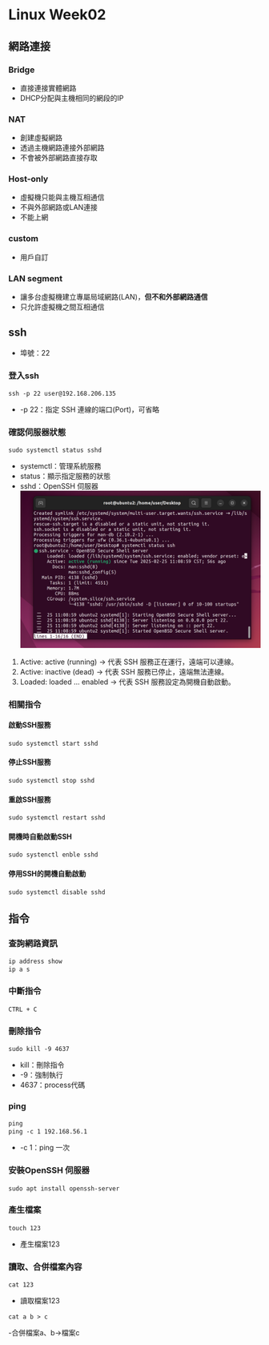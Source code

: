 # Linux Week02

## 網路連接
### Bridge
  - 直接連接實體網路
  - DHCP分配與主機相同的網段的IP
### NAT
- 創建虛擬網路
- 透過主機網路連接外部網路
- 不會被外部網路直接存取
### Host-only
- 虛擬機只能與主機互相通信
- 不與外部網路或LAN連接
- 不能上網
### custom
- 用戶自訂
### LAN segment
- 讓多台虛擬機建立專屬局域網路(LAN)，**但不和外部網路通信**
- 只允許虛擬機之間互相通信
## ssh

- 埠號：22



### 登入ssh
```
ssh -p 22 user@192.168.206.135
```
- -p 22：指定 SSH 連線的端口(Port)，可省略

### 確認伺服器狀態
```
sudo systemctl status sshd
```
- systemctl：管理系統服務
- status：顯示指定服務的狀態
- sshd：OpenSSH 伺服器
![connect](pic\connect.png)
1. Active: active (running) → 代表 SSH 服務正在運行，遠端可以連線。
2. Active: inactive (dead) → 代表 SSH 服務已停止，遠端無法連線。
3. Loaded: loaded ... enabled → 代表 SSH 服務設定為開機自動啟動。

### 相關指令
#### 啟動SSH服務
```
sudo systemctl start sshd
```
#### 停止SSH服務
```
sudo systemctl stop sshd
```
####   重啟SSH服務
```
sudo systemctl restart sshd
```
#### 開機時自動啟動SSH
```
sudo systenctl enble sshd
```
#### 停用SSH的開機自動啟動
```
sudo systemctl disable sshd
```

## 指令

### 查詢網路資訊
```
ip address show
ip a s
```

### 中斷指令
```
CTRL + C
```

### 刪除指令
```
sudo kill -9 4637
```
- kill：刪除指令
- -9：強制執行
- 4637：process代碼

### ping
```
ping
ping -c 1 192.168.56.1
```
- -c 1：ping 一次

### 安裝OpenSSH 伺服器
```
sudo apt install openssh-server
```

### 產生檔案
```
touch 123
```
- 產生檔案123

### 讀取、合併檔案內容
```
cat 123
```
- 讀取檔案123

```
cat a b > c
```
-合併檔案a、b->檔案c



